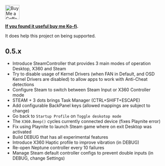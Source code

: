 <a href='https://ko-fi.com/ayufan' target='_blank'><img height='35' style='border:0px;height:46px;' src='https://az743702.vo.msecnd.net/cdn/kofi3.png?v=0' alt='Buy Me a Coffee at ko-fi.com' />

**If you found it useful buy me [Ko-fi](https://ko-fi.com/ayufan).**

It does help this project on being supported.

## 0.5.x

- Introduce SteamController that provides 3 main modes of operation Desktop, X360 and Steam
- Try to disable usage of Kernel Drivers (when FAN in Default, and OSD Kernel Drivers are disabled)
  to allow apps to work with Anti-Cheat detections
- Configure Steam to switch between Steam Input or X360 Controller mode
- STEAM + 3 dots brings Task Manager (CTRL+SHIFT+ESCAPE)
- Add configurable BackPanel keys (allowed mappings are subject to change)
- Go back to `Startup Profile` on `Toggle deskotop mode`
- The `X360.Beep()` cycles currently connected device (fixes Playnite error)
- Fix using Playnite to launch Steam game where on exit Desktop was activated
- Build DEBUG that has all experimental features
- Introduce X360 Haptic profile to improve vibration (in DEBUG)
- Re-open Neptune controller every 10 failures
- Manage Steam default controller configs to prevent double inputs (in DEBUG, change Settings)
